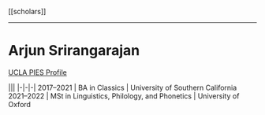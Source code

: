 [[scholars]]
***
# Arjun Srirangarajan
[UCLA PIES Profile](https://pies.ucla.edu/person/arjun-srirangarajan/)

|||
|-|-|-|
2017–2021 | BA in Classics | University of Southern California 
2021–2022 | MSt in Linguistics, Philology, and Phonetics | University of Oxford